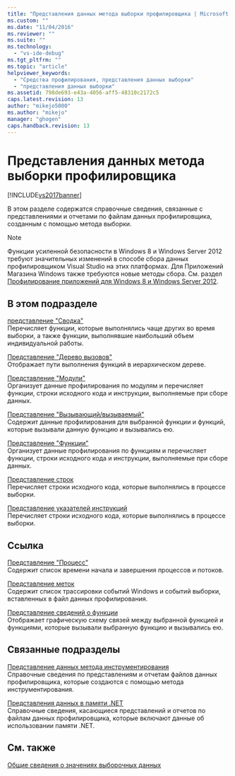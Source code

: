 ```yaml
---
title: "Представления данных метода выборки профилировщика | Microsoft Docs"
ms.custom: ""
ms.date: "11/04/2016"
ms.reviewer: ""
ms.suite: ""
ms.technology: 
  - "vs-ide-debug"
ms.tgt_pltfrm: ""
ms.topic: "article"
helpviewer_keywords: 
  - "Средства профилирования, представления данных выборки"
  - "представления данных выборки"
ms.assetid: 798de693-e43a-4056-aff5-48310c2172c5
caps.latest.revision: 13
author: "mikejo5000"
ms.author: "mikejo"
manager: "ghogen"
caps.handback.revision: 13
---
```

# Представления данных метода выборки профилировщика
[!INCLUDE[vs2017banner](../code-quality/includes/vs2017banner.md)]

В этом разделе содержатся справочные сведения, связанные с представлениями и отчетами по файлам данных профилировщика, созданным с помощью метода выборки.  
  
> [!NOTE]
>  Функции усиленной безопасности в Windows 8 и Windows Server 2012 требуют значительных изменений в способе сбора данных профилировщиком Visual Studio на этих платформах.  Для Приложений Магазина Windows также требуются новые методы сбора.  См. раздел [Профилирование приложений для Windows 8 и Windows Server 2012](../profiling/performance-tools-on-windows-8-and-windows-server-2012-applications.md).  
  
## В этом подразделе  
 [представление "Сводка"](../profiling/summary-view-sampling-data.md)  
 Перечисляет функции, которые выполнялись чаще других во время выборки, а также функции, выполнявшие наибольший объем индивидуальной работы.  
  
 [Представление "Дерево вызовов"](../profiling/call-tree-view-sampling-data.md)  
 Отображает пути выполнения функций в иерархическом дереве.  
  
 [Представление "Модули"](../profiling/modules-view-sampling-data.md)  
 Организует данные профилирования по модулям и перечисляет функции, строки исходного кода и инструкции, выполняемые при сборе данных.  
  
 [Представление "Вызывающий\/вызываемый"](../profiling/caller-callee-view-sampling-data.md)  
 Содержит данные профилирования для выбранной функции и функций, которые вызывали данную функцию и вызывались ею.  
  
 [Представление "Функции"](../profiling/functions-view-sampling-data.md)  
 Организует данные профилирования по функциям и перечисляет функции, строки исходного кода и инструкции, выполняемые при сборе данных.  
  
 [Представление строк](../profiling/lines-view-sampling-data.md)  
 Перечисляет строки исходного кода, которые выполнялись в процессе выборки.  
  
 [Представление указателей инструкций](../profiling/instruction-pointers-ips-view-sampling-data.md)  
 Перечисляет строки исходного кода, которые выполнялись в процессе выборки.  
  
## Ссылка  
 [Представление "Процесс"](../profiling/process-view.md)  
 Содержит список времени начала и завершения процессов и потоков.  
  
 [Представление меток](../profiling/marks-view.md)  
 Содержит список трассировки событий Windows и событий выборки, вставленных в файл данных профилирования.  
  
 [Представление сведений о функции](../profiling/function-details-view.md)  
 Отображает графическую схему связей между выбранной функцией и функциями, которые вызывали выбранную функцию и вызывались ею.  
  
## Связанные подразделы  
 [Представление данных метода инструментирования](../profiling/instrumentation-method-data-views.md)  
 Справочные сведения по представлениям и отчетам файлов данных профилировщика, которые создаются с помощью метода инструментирования.  
  
 [Представления данных в памяти .NET](../profiling/dotnet-memory-data-views.md)  
 Справочные сведения, касающиеся представлений и отчетов по файлам данных профилировщика, которые включают данные об использовании памяти .NET.  
  
## См. также  
 [Общие сведения о значениях выборочных данных](../profiling/understanding-sampling-data-values.md)